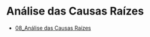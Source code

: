 # Análise das Causas Raízes

 - [08_Análise das Causas Raízes](https://github.com/rnataoliveira/OPE/blob/master/Arquivos/08%20-%20An%C3%A1lise%20das%20causas%20raizes.pdf)